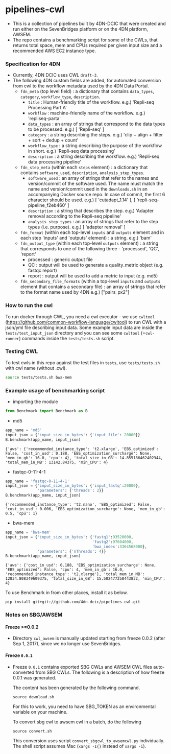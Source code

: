 # pipelines-cwl
* This is a collection of pipelines built by 4DN-DCIC that were created and run either on the SevenBridges platform or on the 4DN platform, AWSEM.
* The repo contains a benchmarking script for some of the CWLs, that returns total space, mem and CPUs required per given input size and a recommended AWS EC2 instance type.


### Specification for 4DN
* Currently, 4DN DCIC uses CWL `draft-3`.
* The following 4DN custom fields are added, for automated conversion from cwl to the workflow metadata used by the 4DN Data Portal.
  * `fdn_meta` (top level field) : a dictionary that contains `data_types`, `category`, `workflow_type`, `description`.
    * `title` : Human-friendly title of the workflow. e.g.) 'Repli-seq Processing Part A'
    * `workflow` : machine-friendly name of the workflow. e.g.) 'repliseq-parta'
    * `data_types` : an array of strings that correspond to the data types to be processed. e.g.) [ 'Repli-seq' ]
    * `category` : a string describing the steps. e.g.) 'clip + align + filter + sort + dedup + count'
    * `workflow_type` : a string describing the purpose of the workflow in short. e.g.) 'Repli-seq data processing'
    * `description` : a string describing the workflow. e.g.) 'Repli-seq data processing pipeline'
  * `fdn_step_meta` (within each `steps` element) : a dictionary that contains `software_used`, `description`, `analysis_step_types`.
    * `software_used` : an array of strings that refer to the names and version/commit of the software used. The name must match the name and version/commit used in the `downloads.sh` in an accompanying Docker source repo. In case of commit, the first 6 character should be used. e.g.) [ 'cutadapt_1.14' ], [ 'repli-seq-pipeline_f2eb460' ]
    * `description` : a string that describes the step. e.g.) 'Adapter removal according to the Repli-seq pipeline'
    * `analysis_step_types` : an array of strings that refer to the step types (i.e. purpose). e.g.) [ 'adapter removal' ]
  * `fdn_format` (within each top-level `inputs` and `outputs` element and in each step 'inputs' and 'outputs' element) : a string. e.g.) 'bam'
  * `fdn_output_type` (within each top-level `outputs` element) : a string that corresponds to one of the following three - 'processed', 'QC', 'report'
    * processed : generic output file
    * QC : output will be used to generate a quality_metric object (e.g. fastqc report)
    * report : output will be used to add a metric to input (e.g. md5)
  * `fdn_secondary_file_formats`  (within a top-level `inputs` and `outputs` element that contains a secondary file) : an array of strings that refer to the format name used by 4DN e.g.) ["pairs_px2"]


### How to run the cwl
To run docker through CWL, you need a cwl executor - we use `cwltool` (https://github.com/common-workflow-language/cwltool) to run CWL with a json/yml file describing input data. Some example input data are inside the `tests/test_input_json` directory and you can see some `cwltool` (=`cwl-runner`) commands inside the `tests/tests.sh` script.


### Testing CWL
To test cwls in this repo against the test files in `tests`, use `tests/tests.sh` with cwl name (without .cwl).
```bash
source tests/tests.sh bwa-mem
```

### Example usage of benchmarking script
* importing the module
```python
from Benchmark import Benchmark as B
```

* md5
```python
app_name = 'md5'
input_json = {'input_size_in_bytes': {'input_file': 20000}}
B.benchmark(app_name, input_json)
```
```
{'aws': {'recommended_instance_type': 't2.xlarge', 'EBS_optimized': False, 'cost_in_usd': 0.188, 'EBS_optimization_surcharge': None, 'mem_in_gb': 16.0, 'cpu': 4}, 'total_size_in_GB': 14.855186462402344, 'total_mem_in_MB': 13142.84375, 'min_CPU': 4}
```

* fastqc-0-11-4-1
```python
app_name = 'fastqc-0-11-4-1'
input_json = {'input_size_in_bytes': {'input_fastq':20000},
              'parameters': {'threads': 2}}
B.benchmark(app_name, input_json)
```
```
{'recommended_instance_type': 't2.nano', 'EBS_optimized': False, 'cost_in_usd': 0.006, 'EBS_optimization_surcharge': None, 'mem_in_gb': 0.5, 'cpu': 1}
```

* bwa-mem
```python
app_name = 'bwa-mem'
input_json = {'input_size_in_bytes': {'fastq1':93520000,
                                      'fastq2':97604000,
                                      'bwa_index':3364568000},
              'parameters': {'nThreads': 4}}
B.benchmark(app_name, input_json)
```
```
{'aws': {'cost_in_usd': 0.188, 'EBS_optimization_surcharge': None, 'EBS_optimized': False, 'cpu': 4, 'mem_in_gb': 16.0, 'recommended_instance_type': 't2.xlarge'}, 'total_mem_in_MB': 12834.808349609375, 'total_size_in_GB': 15.502477258443832, 'min_CPU': 4}
```

To use Benchmark in from other places, install it as below.
```
pip install git+git://github.com/4dn-dcic/pipelines-cwl.git
```


### Notes on SBG/AWSEM

#### Freeze >=0.0.2
* Directory `cwl_awsem` is manually updated starting from freeze 0.0.2 (after Sep 1, 2017), since we no longer use SevenBridges.

#### Freeze `0.0.1` 
* Freeze `0.0.1` contains exported SBG CWLs and AWSEM CWL files auto-converted from SBG CWLs. The following is a description of how freeze 0.0.1 was generated.

    The content has been generated by the following command.
    ```
    source download.sh 
    ```
    For this to work, you need to have SBG_TOKEN as an environmental variable on your machine.



    To convert sbg cwl to awsem cwl in a batch, do the following
    ```
    source convert.sh
    ```
    This conversion uses script `convert_sbgcwl_to_awsemcwl.py` individually.
    The shell script assumes Mac (`xargs -I{}` instead of `xargs -i`).


